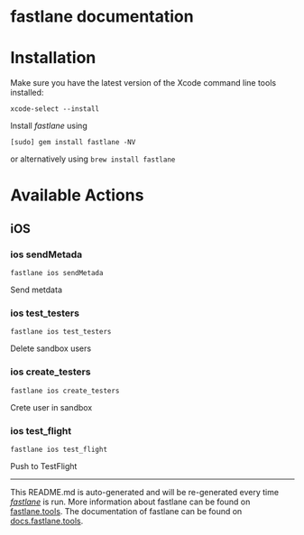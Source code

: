fastlane documentation
================
# Installation

Make sure you have the latest version of the Xcode command line tools installed:

```
xcode-select --install
```

Install _fastlane_ using
```
[sudo] gem install fastlane -NV
```
or alternatively using `brew install fastlane`

# Available Actions
## iOS
### ios sendMetada
```
fastlane ios sendMetada
```
Send metdata
### ios test_testers
```
fastlane ios test_testers
```
Delete sandbox users
### ios create_testers
```
fastlane ios create_testers
```
Crete user in sandbox
### ios test_flight
```
fastlane ios test_flight
```
Push to TestFlight

----

This README.md is auto-generated and will be re-generated every time [_fastlane_](https://fastlane.tools) is run.
More information about fastlane can be found on [fastlane.tools](https://fastlane.tools).
The documentation of fastlane can be found on [docs.fastlane.tools](https://docs.fastlane.tools).
